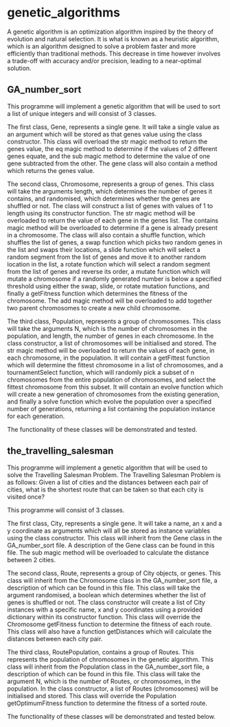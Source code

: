 # genetic_algorithms

A genetic algorithm is an optimization algorithm inspired by the theory of
evolution and natural selection. It is what is known as a heuristic algorithm,
which is an algorithm designed to solve a problem faster and more efficiently
than traditional methods. This decrease in time however involves a trade-off
with accuracy and/or precision, leading to a near-optimal solution.

## GA_number_sort

This programme will implement a genetic algorithm that will be used to sort a
list of unique integers and will consist of 3 classes.

The first class, Gene, represents a single gene. It will take a single value as
an argument which will be stored as that genes value using the class
constructor. This class will overload the str magic method to return the genes
value, the eq magic method to determine if the values of 2 different genes
equate, and the sub magic method to determine the value of one gene subtracted
from the other. The gene class will also contain a method which returns the
genes value.

The second class, Chromosome, represents a group of genes. This class will take
the arguments length, which determines the number of genes it contains, and
randomised, which determines whether the genes are shuffled or not. The class
will construct a list of genes with values of 1 to length using its constructor
function. The str magic method will be overloaded to return the value of each
gene in the genes list. The contains magic method will be overloaded to
determine if a gene is already present in a chromosome. The class will also
contain a shuffle function, which shuffles the list of genes, a swap function
which picks two random genes in the list and swaps their locations, a slide
function which will select a random segment from the list of genes and move it
to another random location in the list, a rotate function which will select a
random segment from the list of genes and reverse its order, a mutate function
which will mutate a chromosome if a randomly generated number is below a
specified threshold using either the swap, slide, or rotate mutation functions,
and finally a getFitness function which determines the fitness of the
chromosome. The add magic method will be overloaded to add together two parent
chromosomes to create a new child chromosome.

The third class, Population, represents a group of chromosomes. This class will
take the arguments N, which is the number of chromosomes in the population, and
length, the number of genes in each chromosome. In the class constructor, a
list of chromosomes will be initialised and stored. The str magic method will
be overloaded to return the values of each gene, in each chromosome, in the
population. It will contain a getFittest function which will determine the
fittest chromosome in a list of chromosomes, and a tournamentSelect function,
which will randomly pick a subset of n chromosomes from the entire population
of chromosomes, and select the fittest chromosome from this subset. It will
contain an evolve function which will create a new generation of chromosomes
from the existing generation, and finally a solve function which evolve the
population over a specified number of generations, returning a list containing
the population instance for each generation.

The functionality of these classes will be demonstrated and tested.

## the_travelling_salesman

This programme will implement a genetic algorithm that will be used to solve
the Travelling Salesman Problem. The Travelling Salesman Problem is as follows:
Given a list of cities and the distances between each pair of cities, what is
the shortest route that can be taken so that each city is visited once?

This programme will consist of 3 classes.

The first class, City, represents a single gene. It will take a name, an x and
a y coordinate as arguments which will all be stored as instance variables
using the class constructor. This class will inherit from the Gene class in the
GA_number_sort file. A description of the Gene class can be found in this file.
The sub magic method will be overloaded to calculate the distance between 2
cities.

The second class, Route, represents a group of City objects, or genes. This
class will inherit from the Chromosome class in the GA_number_sort file, a
description of which can be found in this file. This class will take the
argument randomised, a boolean which determines whether the list of genes is
shuffled or not. The class constructor will create a list of City instances
with a specific name, x and y coordinates using a provided dictionary within
its constructor function. This class will override the Chromosome getFitness
function to determine the fitness of each route. This class will also have a
function getDistances which will calculate the distances between each city pair.

The third class, RoutePopulation, contains a group of Routes. This represents
the population of chromosomes in the genetic algorithm. This class will inherit
from the Population class in the GA_number_sort file, a description of which
can be found in this file. This class will take the argument N, which is the
number of Routes, or chromosomes, in the population. In the class constructor,
a list of Routes (chromosomes) will be initialised and stored. This class will
override the Population getOptimumFitness function to determine the fitness of
a sorted route.

The functionality of these classes will be demonstrated and tested below.
